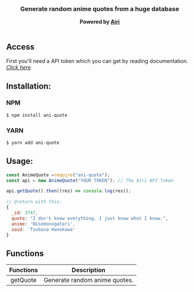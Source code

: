 <h3 align="center"><strong>Generate random anime quotes from a huge database</strong></h3>
<center><strong>Powered by <a href="https://airi.kyoyo.me" target="_blank">Airi</a></strong></center>
<br>

## Access

First you'll need a API token which you can get by reading documentation.
_[Click here](https://airi.kyoyo.me)_

## Installation:

### NPM

```bash
$ npm install ani-quote
```

### YARN

```bash
$ yarn add ani-quote
```

## Usage:

```javascript
const AnimeQuote =require("ani-quote");
const api = new AnimeQuote("YOUR TOKEN"); // The Airi API Token

api.getQuote().then((res) => console.log(res));

// @return with this:
{
  _id: 3747,
  quote: "I don't know everything. I just know what I know.",
  anime: 'Nisemonogatari',
  said: 'Tsubasa Hanekawa'
}
```

## Functions

| **Functions** | **Description**               |
| :-----------: | ----------------------------- |
|   getQuote    | Generate random anime quotes. |
